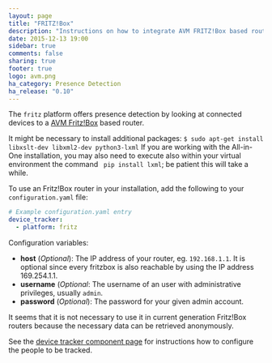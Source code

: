```yaml
---
layout: page
title: "FRITZ!Box"
description: "Instructions on how to integrate AVM FRITZ!Box based routers into Home Assistant."
date: 2015-12-13 19:00
sidebar: true
comments: false
sharing: true
footer: true
logo: avm.png
ha_category: Presence Detection
ha_release: "0.10"
---
```



The `fritz` platform offers presence detection by looking at connected devices to a [AVM Fritz!Box](http://avm.de/produkte/fritzbox/) based router.

<p class='note warning'>
It might be necessary to install additional packages: <code>$ sudo apt-get install libxslt-dev libxml2-dev python3-lxml</code>
If you are working with the All-in-One installation, you may also need to execute also within your virtual environment the command <code> pip install lxml</code>; be patient this will take a while.</p>

To use an Fritz!Box router in your installation, add the following to your `configuration.yaml` file:

```yaml
# Example configuration.yaml entry
device_tracker:
  - platform: fritz
```

Configuration variables:

- **host** (*Optional*): The IP address of your router, eg. `192.168.1.1`. It is optional since every fritzbox is also reachable by using the IP address 169.254.1.1.
- **username** (*Optional*: The username of an user with administrative privileges, usually `admin`.
- **password** (*Optional*): The password for your given admin account.

<p class='note'>
It seems that it is not necessary to use it in current generation Fritz!Box routers because the necessary data can be retrieved anonymously.
</p>

See the [device tracker component page](/components/device_tracker/) for instructions how to configure the people to be tracked.

